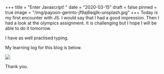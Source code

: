+++
title = "Enter Javascript! "
date = "2020-03-15"
draft = false
pinned = true
image = "/img/payoon-gerinto-jf9aj6eqjlk-unsplash.jpg"
+++
Today is my first encounter with JS. I would say that I had a good impression. Then I had a look at the olympics assignment. It is challenging but I hope I will be able to do it tomorrow. 

I have as well practised typing. 

My learning log for this blog is below. 

![](/img/day12_learninglog.png)

Thank you.